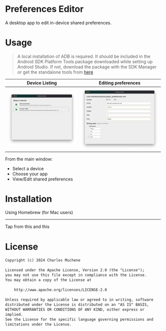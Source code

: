 # Preferences Editor
A desktop app to edit in-device shared preferences.

# Usage

> A local installation of ADB is required. It should be included in the Android SDK Platform Tools package downloaded while setting up Android Studio.
> If not, download the package with the SDK Manager or get the standalone tools from [here](https://developer.android.com/studio/releases/platform-tools)

| Device Listing                     | Editing preferences              |
|------------------------------------|----------------------------------|
| ![image](./images/device-list.png) | ![image](./images/pref-edit.png) |

From the main window:
* Select a device
* Choose your app
* View/Edit shared preferences

# Installation

Using Homebrew (for Mac users)
___
Tap from this and this

# License

    Copyright (c) 2024 Charles Muchene
    
    Licensed under the Apache License, Version 2.0 (the "License");
    you may not use this file except in compliance with the License.
    You may obtain a copy of the License at
    
        http://www.apache.org/licenses/LICENSE-2.0
    
    Unless required by applicable law or agreed to in writing, software
    distributed under the License is distributed on an "AS IS" BASIS,
    WITHOUT WARRANTIES OR CONDITIONS OF ANY KIND, either express or implied.
    See the License for the specific language governing permissions and
    limitations under the License.
